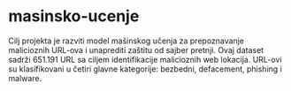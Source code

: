 # masinsko-ucenje
Cilj projekta je razviti model mašinskog učenja za prepoznavanje malicioznih URL-ova i unaprediti zaštitu od sajber pretnji. Ovaj dataset sadrži 651.191 URL sa ciljem identifikacije malicioznih web lokacija. URL-ovi su klasifikovani u četiri glavne kategorije: bezbedni, defacement, phishing i malware.
